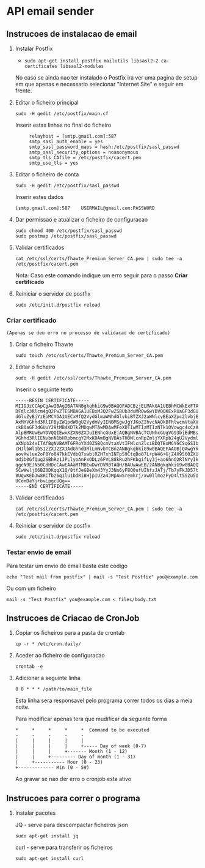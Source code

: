 # API email sender

## Instrucoes de instalacao de email

1. Instalar Postfix

    * ```sudo apt-get install postfix mailutils libsasl2-2 ca-certificates libsasl2-modules```

   No caso se ainda nao ter instalado o Postfix ira ver uma pagina de setup em que apenas e necessario selecionar "Internet Site" e seguir em frente.

2. Editar o ficheiro principal

    ```sudo -H gedit /etc/postfix/main.cf```

    Inserir estas linhas no final do ficheiro

    ```
         relayhost = [smtp.gmail.com]:587
         smtp_sasl_auth_enable = yes
         smtp_sasl_password_maps = hash:/etc/postfix/sasl_passwd
         smtp_sasl_security_options = noanonymous
         smtp_tls_CAfile = /etc/postfix/cacert.pem
         smtp_use_tls = yes
      ``` 

3. Editar o ficheiro de conta

    ```sudo -H gedit /etc/postfix/sasl_passwd```

    Inserir estes dados

    ```[smtp.gmail.com]:587    USERMAIL@gmail.com:PASSWORD```

4. Dar permissao e atualizar o ficheiro de configuracao

    ```
    sudo chmod 400 /etc/postfix/sasl_passwd
    sudo postmap /etc/postfix/sasl_passwd
      ```

5. Validar certificados

    ```cat /etc/ssl/certs/Thawte_Premium_Server_CA.pem | sudo tee -a /etc/postfix/cacert.pem```

    Nota: Caso este comando indique um erro seguir para o passo **Criar certificado**

6. Reiniciar o servidor de postfix

    ```sudo /etc/init.d/postfix reload```


### Criar certificado
    (Apenas se deu erro no processo de validacao de certificado)

1. Criar o ficheiro Thawte

    ```sudo touch /etc/ssl/certs/Thawte_Premium_Server_CA.pem```

2. Editar o ficheiro

    ```sudo -H gedit /etc/ssl/certs/Thawte_Premium_Server_CA.pem```

    Inserir o seguinte texto

    ```
    -----BEGIN CERTIFICATE-----
    MIIDJzCCApCgAwIBAgIBATANBgkqhkiG9w0BAQQFADCBzjELMAkGA1UEBhMCWkExFTATBgNVBAgT
    DFdlc3Rlcm4gQ2FwZTESMBAGA1UEBxMJQ2FwZSBUb3duMR0wGwYDVQQKExRUaGF3dGUgQ29uc3Vs
    dGluZyBjYzEoMCYGA1UECxMfQ2VydGlmaWNhdGlvbiBTZXJ2aWNlcyBEaXZpc2lvbjEhMB8GA1UE
    AxMYVGhhd3RlIFByZW1pdW0gU2VydmVyIENBMSgwJgYJKoZIhvcNAQkBFhlwcmVtaXVtLXNlcnZl
    ckB0aGF3dGUuY29tMB4XDTk2MDgwMTAwMDAwMFoXDTIwMTIzMTIzNTk1OVowgc4xCzAJBgNVBAYT
    AlpBMRUwEwYDVQQIEwxXZXN0ZXJuIENhcGUxEjAQBgNVBAcTCUNhcGUgVG93bjEdMBsGA1UEChMU
    VGhhd3RlIENvbnN1bHRpbmcgY2MxKDAmBgNVBAsTH0NlcnRpZmljYXRpb24gU2VydmljZXMgRGl2
    aXNpb24xITAfBgNVBAMTGFRoYXd0ZSBQcmVtaXVtIFNlcnZlciBDQTEoMCYGCSqGSIb3DQEJARYZ
    cHJlbWl1bS1zZXJ2ZXJAdGhhd3RlLmNvbTCBnzANBgkqhkiG9w0BAQEFAAOBjQAwgYkCgYEA0jY2
    aovXwlue2oFBYo847kkEVdbQ7xwblRZH7xhINTpS9CtqBo87L+pW46+GjZ4X9560ZXUCTe/LCaIh
    Udib0GfQug2SBhRz1JPLlyoAnFxODLz6FVL88kRu2hFKbgifLy3j+ao6hnO2RlNYyIkFvYMRuHM/
    qgeN9EJN50CdHDcCAwEAAaMTMBEwDwYDVR0TAQH/BAUwAwEB/zANBgkqhkiG9w0BAQQFAAOBgQAm
    SCwWwlj66BZ0DKqqX1Q/8tfJeGBeXm43YyJ3Nn6yF8Q0ufUIhfzJATj/Tb7yFkJD57taRvvBxhEf
    8UqwKEbJw8RCfbz6q1lu1bdRiBHjpIUZa4JMpAwSremkrj/xw0llmozFyD4lt5SZu5IycQfwhl7t
    UCemDaYj+bvLpgcUQg==
    -----END CERTIFICATE-----
    ```

3. Validar certificados

     ```cat /etc/ssl/certs/Thawte_Premium_Server_CA.pem | sudo tee -a /etc/postfix/cacert.pem```

4. Reiniciar o servidor de postfix

    ```sudo /etc/init.d/postfix reload```


### Testar envio de email

Para testar um envio de email basta este codigo

```echo "Test mail from postfix" | mail -s "Test Postfix" you@example.com```

Ou com um ficheiro

```mail -s "Test Postfix" you@example.com < files/body.txt```



## Instrucoes de Criacao de CronJob

1. Copiar os ficheiros para a pasta de crontab

    ```cp -r * /etc/cron.daily/```

2. Aceder ao ficheiro de configuracao

    ```crontab -e```

3. Adicionar a seguinte linha

    ```0 0 * * * /path/to/main_file```

    Esta linha sera responsavel pelo programa correr todos os dias a meia noite.

    Para modificar apenas tera que mudificar da seguinte forma

    ```
    *     *     *     *     *  Command to be executed 
    -     -     -     -     - 
    |     |     |     |     | 
    |     |     |     |     +----- Day of week (0-7) 
    |     |     |     +------- Month (1 - 12) 
    |     |     +--------- Day of month (1 - 31) 
    |     +----------- Hour (0 - 23) 
    +------------- Min (0 - 59) 
    ```

    Ao gravar se nao der erro o cronjob esta ativo




## Instrucoes para correr o programa

1. Instalar pacotes 

    JQ - serve para descompactar ficheiros json

    ```sudo apt-get install jq```

    curl - serve para transferir os ficheiros
    
    ```sudo apt-get install curl```

